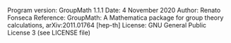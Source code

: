 Program version: 	GroupMath 1.1.1
Date:				4 November 2020
Author: 			Renato Fonseca
Reference: 			GroupMath: A Mathematica package for group theory calculations, arXiv:2011.01764 [hep-th]
License:			GNU General Public License 3 (see LICENSE file)